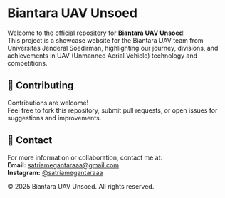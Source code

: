 # Biantara UAV Unsoed

Welcome to the official repository for **Biantara UAV Unsoed**!  
This project is a showcase website for the Biantara UAV team from Universitas Jenderal Soedirman, highlighting our journey, divisions, and achievements in UAV (Unmanned Aerial Vehicle) technology and competitions.

## 🤝 Contributing

Contributions are welcome!  
Feel free to fork this repository, submit pull requests, or open issues for suggestions and improvements.

## 📧 Contact

For more information or collaboration, contact me at:  
**Email:** satriamegantaraaa@gmail.com  
**Instagram:** [@satriamegantaraaa](https://instagram.com/satriamegantaraaa)

© 2025 Biantara UAV Unsoed. All rights reserved.